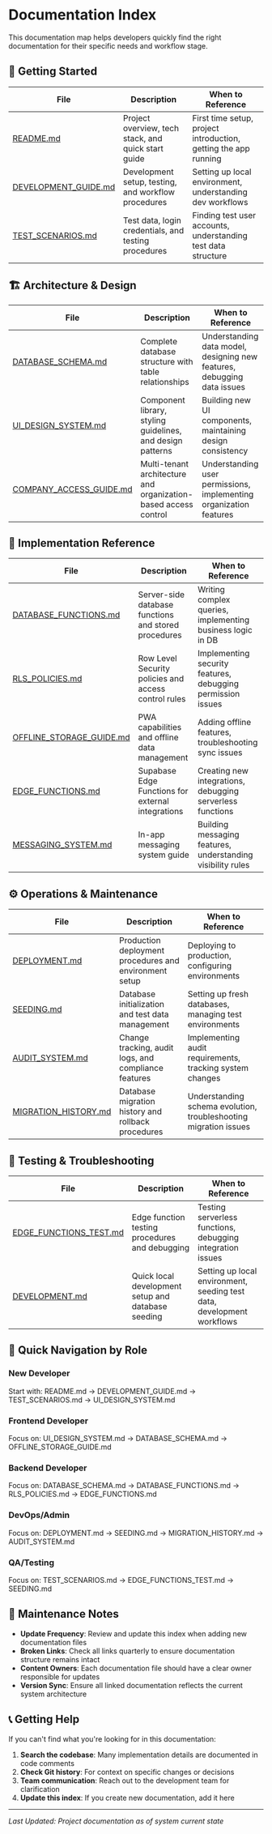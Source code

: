 # Documentation Index

This documentation map helps developers quickly find the right documentation for their specific needs and workflow stage.

## 🚀 Getting Started

| File | Description | When to Reference |
|------|-------------|-------------------|
| [README.md](../README.md) | Project overview, tech stack, and quick start guide | First time setup, project introduction, getting the app running |
| [DEVELOPMENT_GUIDE.md](./DEVELOPMENT_GUIDE.md) | Development setup, testing, and workflow procedures | Setting up local environment, understanding dev workflows |
| [TEST_SCENARIOS.md](./TEST_SCENARIOS.md) | Test data, login credentials, and testing procedures | Finding test user accounts, understanding test data structure |

## 🏗️ Architecture & Design

| File | Description | When to Reference |
|------|-------------|-------------------|
| [DATABASE_SCHEMA.md](./DATABASE_SCHEMA.md) | Complete database structure with table relationships | Understanding data model, designing new features, debugging data issues |
| [UI_DESIGN_SYSTEM.md](./UI_DESIGN_SYSTEM.md) | Component library, styling guidelines, and design patterns | Building new UI components, maintaining design consistency |
| [COMPANY_ACCESS_GUIDE.md](./COMPANY_ACCESS_GUIDE.md) | Multi-tenant architecture and organization-based access control | Understanding user permissions, implementing organization features |

## 🔧 Implementation Reference

| File | Description | When to Reference |
|------|-------------|-------------------|
| [DATABASE_FUNCTIONS.md](./DATABASE_FUNCTIONS.md) | Server-side database functions and stored procedures | Writing complex queries, implementing business logic in DB |
| [RLS_POLICIES.md](./RLS_POLICIES.md) | Row Level Security policies and access control rules | Implementing security features, debugging permission issues |
| [OFFLINE_STORAGE_GUIDE.md](./OFFLINE_STORAGE_GUIDE.md) | PWA capabilities and offline data management | Adding offline features, troubleshooting sync issues |
| [EDGE_FUNCTIONS.md](./EDGE_FUNCTIONS.md) | Supabase Edge Functions for external integrations | Creating new integrations, debugging serverless functions |
| [MESSAGING_SYSTEM.md](./MESSAGING_SYSTEM.md) | In-app messaging system guide | Building messaging features, understanding visibility rules |

## ⚙️ Operations & Maintenance

| File | Description | When to Reference |
|------|-------------|-------------------|
| [DEPLOYMENT.md](./DEPLOYMENT.md) | Production deployment procedures and environment setup | Deploying to production, configuring environments |
| [SEEDING.md](./SEEDING.md) | Database initialization and test data management | Setting up fresh databases, managing test environments |
| [AUDIT_SYSTEM.md](./AUDIT_SYSTEM.md) | Change tracking, audit logs, and compliance features | Implementing audit requirements, tracking system changes |
| [MIGRATION_HISTORY.md](./MIGRATION_HISTORY.md) | Database migration history and rollback procedures | Understanding schema evolution, troubleshooting migration issues |

## 🧪 Testing & Troubleshooting

| File | Description | When to Reference |
|------|-------------|-------------------|
| [EDGE_FUNCTIONS_TEST.md](./EDGE_FUNCTIONS_TEST.md) | Edge function testing procedures and debugging | Testing serverless functions, debugging integration issues |
| [DEVELOPMENT.md](./DEVELOPMENT.md) | Quick local development setup and database seeding | Setting up local environment, seeding test data, development workflows |

## 📱 Quick Navigation by Role

### **New Developer**
Start with: README.md → DEVELOPMENT_GUIDE.md → TEST_SCENARIOS.md → UI_DESIGN_SYSTEM.md

### **Frontend Developer**
Focus on: UI_DESIGN_SYSTEM.md → DATABASE_SCHEMA.md → OFFLINE_STORAGE_GUIDE.md

### **Backend Developer**
Focus on: DATABASE_SCHEMA.md → DATABASE_FUNCTIONS.md → RLS_POLICIES.md → EDGE_FUNCTIONS.md

### **DevOps/Admin**
Focus on: DEPLOYMENT.md → SEEDING.md → MIGRATION_HISTORY.md → AUDIT_SYSTEM.md

### **QA/Testing**
Focus on: TEST_SCENARIOS.md → EDGE_FUNCTIONS_TEST.md → SEEDING.md

## 🔄 Maintenance Notes

- **Update Frequency**: Review and update this index when adding new documentation files
- **Broken Links**: Check all links quarterly to ensure documentation structure remains intact  
- **Content Owners**: Each documentation file should have a clear owner responsible for updates
- **Version Sync**: Ensure all linked documentation reflects the current system architecture

## 📞 Getting Help

If you can't find what you're looking for in this documentation:

1. **Search the codebase**: Many implementation details are documented in code comments
2. **Check Git history**: For context on specific changes or decisions
3. **Team communication**: Reach out to the development team for clarification
4. **Update this index**: If you create new documentation, add it here

---

*Last Updated: Project documentation as of system current state*